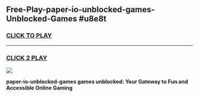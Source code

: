 
## Free-Play-paper-io-unblocked-games-Unblocked-Games #u8e8t
<h3>
<a href="https://news.freeplayer.one?title=paper-io-unblocked-games&ref=8M">CLICK TO PLAY</a></h3>
<hr>

<h3>
<a href="https://news.freeplayer.one?title=paper-io-unblocked-games&ref=8M">CLICK 2 PLAY</a>
  
</h3>

<a href="https://news.freeplayer.one?title=paper-io-unblocked-games&ref=8M"><img src="https://clearcache.store/games.png"></a>


**paper-io-unblocked-games games unblocked: Your Gateway to Fun and Accessible Online Gaming**
